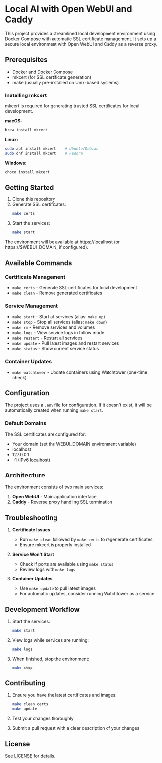 # Local AI with Open WebUI and Caddy

This project provides a streamlined local development environment using Docker Compose with automatic SSL certificate management. It sets up a secure local environment with Open WebUI and Caddy as a reverse proxy.

## Prerequisites

- Docker and Docker Compose
- mkcert (for SSL certificate generation)
- make (usually pre-installed on Unix-based systems)

### Installing mkcert

mkcert is required for generating trusted SSL certificates for local development.

**macOS:**
```bash
brew install mkcert
```

**Linux:**
```bash
sudo apt install mkcert    # Ubuntu/Debian
sudo dnf install mkcert    # Fedora
```

**Windows:**
```bash
choco install mkcert
```

## Getting Started

1. Clone this repository
2. Generate SSL certificates:
   ```bash
   make certs
   ```
3. Start the services:
   ```bash
   make start
   ```

The environment will be available at https://localhost (or https://$WEBUI_DOMAIN, if configured).

## Available Commands

### Certificate Management
- `make certs` - Generate SSL certificates for local development
- `make clean` - Remove generated certificates

### Service Management
- `make start` - Start all services (alias: `make up`)
- `make stop` - Stop all services (alias: `make down`)
- `make rm` - Remove services and volumes
- `make logs` - View service logs in follow mode
- `make restart` - Restart all services
- `make update` - Pull latest images and restart services
- `make status` - Show current service status

### Container Updates
- `make watchtower` - Update containers using Watchtower (one-time check)

## Configuration

The project uses a `.env` file for configuration. If it doesn't exist, it will be automatically created when running `make start`.

### Default Domains

The SSL certificates are configured for:
- Your domain (set the WEBUI_DOMAIN environment variable)
- localhost
- 127.0.0.1
- ::1 (IPv6 localhost)

## Architecture

The environment consists of two main services:
1. **Open WebUI** - Main application interface
2. **Caddy** - Reverse proxy handling SSL termination

## Troubleshooting

1. **Certificate Issues**
   - Run `make clean` followed by `make certs` to regenerate certificates
   - Ensure mkcert is properly installed

2. **Service Won't Start**
   - Check if ports are available using `make status`
   - Review logs with `make logs`

3. **Container Updates**
   - Use `make update` to pull latest images
   - For automatic updates, consider running Watchtower as a service

## Development Workflow

1. Start the services:
   ```bash
   make start
   ```

2. View logs while services are running:
   ```bash
   make logs
   ```

3. When finished, stop the environment:
   ```bash
   make stop
   ```

## Contributing

1. Ensure you have the latest certificates and images:
   ```bash
   make clean certs
   make update
   ```

2. Test your changes thoroughly
3. Submit a pull request with a clear description of your changes

## License

See [LICENSE](./LICENSE) for details.
